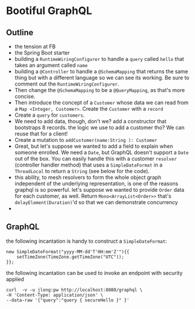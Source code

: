 # Bootiful GraphQL

## Outline

* the tension at FB
* the Spring Boot starter
* building a `RuntimeWiringConfigurer` to handle a `query` called `hello` that
  takes an argument called `name`
* building a `@Controller` to handle a `@SchemaMapping` that returns the same
  thing but with a different language so we can see its working. Be sure to
  comment out the `RuntimeWiringConfigurer`.
* Then change the `@SchemaMapping` to be a `@QueryMapping`, as that's more concise.
* Then introduce the concept of a `Customer` whose data we can read from
  a `Map <Integer, Customer>`. Create the `Customer` with a `record`
* Create a `query` for `customers`.
* We need to add data, though, don't we? add a constructor that bootstraps 8 records. the logic we use to add a customer tho? We can reuse that for a client! 
* Create a mutation to `addCustomer(name:String ): Customer`
* Great, but let's suppose we wanted to add a field to explain when someone
  enrolled. We need a `Date`, but GraphQL doesn't support a `Date` out of the
  box. You can easily handle this with a customer `resolver` (controller handler
  method) that uses a `SimpleDataFormat` in a `ThreadLocal` to return
  a `String` (see below for the code).
* this ability, to mesh resolvers to form the whole object graph independent of the underlying representation, is one of the reasons graphql is so powerful. let's suppose we wanted to provide `Order` data for each customer, as well. Return `Mono<ArrayList<Order>>` that's `delayElement(Duration)`'d so that we can demonstrate concurrency 
* 	

## GraphQL

the following incantation is handy to construct a `SimpleDateFormat`:

```
new SimpleDateFormat("yyyy-MM-dd'T'HH:mm'Z'"){{
	setTimeZone(TimeZone.getTimeZone("UTC"));
}};
```

the following incantation can be used to invoke an endpoint with security
applied

```
curl  -v -u jlong:pw http://localhost:8080/graphql \
-H 'Content-Type: application/json' \
--data-raw '{"query":"query { secureHello }" }'
```
 